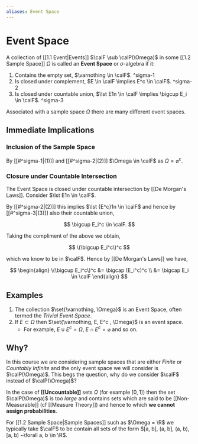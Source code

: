 ```yaml
---
aliases: Event Space
---
```


# Event Space

A collection of [[1.1 Event|Events]] $\calF \sub \calP(\Omega)$ in some [[1.2 Sample Space]] $\Omega$ is called an **Event Space** or $\sigma$-algebra if it:

1. Contains the empty set, $\varnothing \in \calF$. ^sigma-1
2. Is closed under complement, $E \in \calF \implies E^c \in \calF$. ^sigma-2
3. Is closed under countable union, $\lst E1n \in \calF \implies \bigcup E_i \in \calF$. ^sigma-3

Associated with a sample space $\Omega$ there are many different event spaces.

## Immediate Implications

### Inclusion of the Sample Space

By [[#^sigma-1|(1)]] and [[#^sigma-2|(2)]] $\Omega \in \calF$ as $\Omega = \varnothing^c$.

### Closure under Countable Intersection

The Event Space is closed under countable intersection by [[De Morgan's Laws]]. Consider $\lst E1n \in \calF$.

By [[#^sigma-2|(2)]] this implies $\lst {E^c}1n \in \calF$ and hence by [[#^sigma-3|(3)]] also their countable union,

$$ \bigcup E_i^c \in \calF. $$

Taking the compliment of the above we obtain,

$$
\(\bigcup E_i^c\)^c
$$

which we know to be in $\calF$. Hence by [[De Morgan's Laws]] we have,

$$
\begin{align}
\(\bigcup E_i^c\)^c
&= \bigcap (E_i^c)^c \\
&= \bigcap E_i \in \calF
\end{align}
$$

## Examples

1. The collection $\set{\varnothing, \Omega}$ is an Event Space, often termed the *Trivial Event Space*.
2. If $E \subset \Omega$ then $\set{\varnothing, E, E^c , \Omega}$ is an event space. 
	- For example, $E\cup E^c = \Omega$, $E \cap E^c = \varnothing$ and so on.

## Why?

In this course we are considering sample spaces that are either *Finite* or *Countably Infinite* and the only event space we will consider is $\calP(\Omega)$. This begs the question, why do we consider $\calF$ instead of $\calP(\Omega)$?

In the case of **[[Uncountable]]** sets $\Omega$ (for example $[0, 1]$) then the set $\calP(\Omega)$ is to*o large* and contains sets which are said to be [[Non-Measurable]] (cf [[Measure Theory]]) and hence to which **we cannot assign probabilities**.

For [[1.2 Sample Space|Sample Spaces]] such as $\Omega = \R$ we typically take $\calF$ to be contain all sets of the form $[a, b], (a, b], (a, b), [a, b) ~\forall a, b \in \R$.
